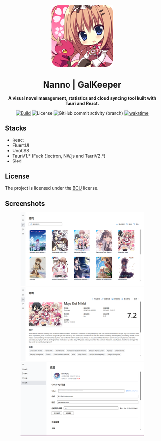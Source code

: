 <!-- markdownlint-disable -->

<div align="center">

  <div style="width:200px">

   ![src-tauri/icons/nanno.png](src-tauri/icons/nanno.png)

  </div>



# Nanno | GalKeeper

**A visual novel management, statistics and cloud syncing tool built with Tauri and React.**

[![Build](https://github.com/BIYUEHU/gal-keeper/actions/workflows/build.yml/badge.svg?branch=main)](https://github.com/BIYUEHU/gal-keeper/actions/workflows/build.yml)
![License](https://img.shields.io/badge/license-BCU-deepskyblue)
![GitHub commit activity (branch)](https://img.shields.io/github/commit-activity/t/biyuehu/gal-keeper/main)
[![wakatime](https://wakatime.com/badge/user/018dc603-712a-4205-a226-d4c9ccd0d02b/project/fc2029ac-6a5a-41b3-9ff5-fad06b8d681b.svg)](https://wakatime.com/badge/user/018dc603-712a-4205-a226-d4c9ccd0d02b/project/fc2029ac-6a5a-41b3-9ff5-fad06b8d681b)

</div>

<!-- markdownlint-enable -->

## Stacks

- React
- FluentUI
- UnoCSS
- TauriV1.* (Fuck Electron, NW.js and TauriV2.\*)
- Sled

## License

The project is licensed under the [BCU](https://github.com/ICEAGENB/ban-chinaman-using) license.

## Screenshots

<!-- markdownlint-disable -->

<div style="margin:auto;width:910px;max-width:80%">

![](screenshots/1.png)
![](screenshots/2.png)
![](screenshots/3.png)

</div>

<!-- markdownlint-enable -->